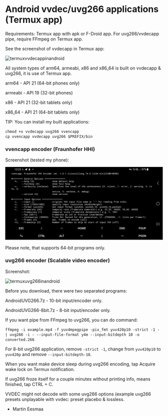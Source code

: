 # Android vvdec/uvg266 applications (Termux app)

Requirements: Termux app with apk or F-Droid app. For uvg266/vvdecapp pipe, require FFmpeg on Termux app.

See the screenshot of vvdecapp in Termux app:

![termuxvvdecappinandroid](https://user-images.githubusercontent.com/88035011/176990694-52279bf1-86fd-419e-a2b7-1b6d1038ac18.jpg)

All system types of arm64, armeabi, x86 and x86_64 is built on vvdecapp & uvg266, it is use of Termux app.

arm64 - API 21 (64-bit phones only)

armeabi - API 19 (32-bit phones)

x86 - API 21 (32-bit tablets only)

x86_64 - API 21 (64-bit tablets only)

TIP: You can install my built applications:

```
chmod +x vvdecapp uvg266 vvencapp
cp vvencapp vvdecapp uvg266 $PREFIX/bin
```

### vvencapp encoder (Fraunhofer HHI)

Screenshot (tested my phone):

![vvencapptermux](vvencapptermux.png)

Please note, that supports 64-bit programs only.

### uvg266 encoder (Scalable video encoder)

Screenshot:

![termuxuvg266inandroid](https://user-images.githubusercontent.com/88035011/190282518-13c6dfd1-41a4-4a9b-aefe-de9e43c26759.jpg)

Before you download, there were two separated programs:

AndroidUVG266.7z - 10-bit input/encoder only.

AndroidUVG266-8bit.7z - 8-bit input/encoder only.

If you want pipe from FFmpeg to uvg266, you can do command:
```
ffmpeg -i example.mp4 -f yuv4mpegpipe -pix_fmt yuv420p10 -strict -1 - | uvg266 -i - --input-file-format y4m --input-bitdepth 10 -o converted.266
```

For 8-bit uvg266 application, remove `-strict -1`, change from `yuv420p10` to `yuv420p` and remove `--input-bitdepth-10`.

When you want make device sleep during uvg266 encoding, tap Acquire wake lock on Termux notification.

If uvg266 froze itself for a couple minutes without printing info, means finished, tap CTRL + C.

VVDEC might not decode with some uvg266 options (example uvg266 presets unplayable with vvdec: preset placebo & lossless.

- Martin Eesmaa
